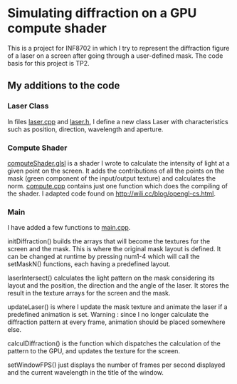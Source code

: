 # Simulating diffraction on a GPU compute shader

This is a project for INF8702 in which I try to represent the diffraction figure of a laser on a screen after going through a user-defined mask. 
The code basis for this project is TP2.

## My additions to the code

### Laser Class
In files [laser.cpp](laser.cpp) and [laser.h](laser.h), I define a new class Laser with characteristics such as position, direction, wavelength and aperture.

### Compute Shader
[computeShader.glsl](computeShader.glsl) is a shader I wrote to calculate the intensity of light at a given point on the screen. It adds the contributions of all the points on the mask (green component of the input/output texture) and calculates the norm.
[compute.cpp](compute.cpp) contains just one function which does the compiling of the shader. I adapted code found on   http://wili.cc/blog/opengl-cs.html.

### Main
I have added a few functions to [main.cpp](main.cpp). 

initDiffraction() builds the arrays that will become the textures for the screen and the mask. This is where the original mask layout is defined. It can be changed at runtime by pressing num1-4 which will call the setMaskN() functions, each having a predefined layout.

laserIntersect() calculates the light pattern on the mask considering its layout and the position, the direction and the angle of the laser. It stores the result in the texture arrays for the screen and the mask.

updateLaser() is where I update the mask texture and animate the laser if a predefined animation is set. Warning : since I no longer calculate the diffraction pattern at every frame, animation should be placed somewhere else.

calculDiffraction() is the function which dispatches the calculation of the pattern to the GPU, and updates the texture for the screen.

setWindowFPS() just displays the number of frames per second displayed and the current wavelength in the title of the window.
